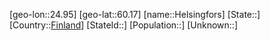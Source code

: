 ﻿---
location: [60.17,24.95]
type: City
tags:
- geo/City


SpocWebEntityId: 30880
isDeleted: false
confidential: public

---
[geo-lon::24.95]
[geo-lat::60.17]
[name::Helsingfors]
[State::]
[Country::[Finland](geo/Continent/Europe/Finland.md)]
[StateId::]
[Population::]
[Unknown::]

